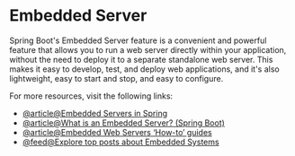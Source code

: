 # Embedded Server

Spring Boot's Embedded Server feature is a convenient and powerful feature that allows you to run a web server directly within your application, without the need to deploy it to a separate standalone web server. This makes it easy to develop, test, and deploy web applications, and it's also lightweight, easy to start and stop, and easy to configure.

For more resources, visit the following links:

- [@article@Embedded Servers in Spring](https://subscription.packtpub.com/book/application-development/9781789132588/3/ch03lvl1sec24/embedded-servers)
- [@article@What is an Embedded Server? (Spring Boot)](https://www.springboottutorial.com/java-programmer-essentials-what-is-an-embedded-server)
- [@article@Embedded Web Servers ‘How-to’ guides](https://docs.spring.io/spring-boot/docs/2.1.9.RELEASE/reference/html/howto-embedded-web-servers.html)
- [@feed@Explore top posts about Embedded Systems](https://app.daily.dev/tags/embedded?ref=roadmapsh)
